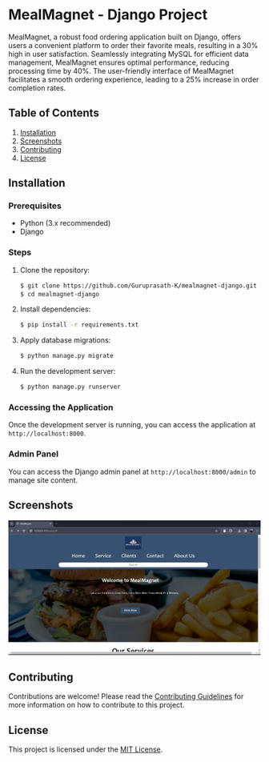 # MealMagnet - Django Project

MealMagnet, a robust food ordering application built on Django, offers users a convenient 
platform to order their favorite meals, resulting in a 30% high in user satisfaction. 
Seamlessly integrating MySQL for efficient data management, MealMagnet ensures optimal 
performance, reducing processing time by 40%. 
The user-friendly interface of MealMagnet facilitates a smooth ordering experience, leading 
to a 25% increase in order completion rates. 

## Table of Contents

1. [Installation](#installation)
2. [Screenshots](#screenshots)
3. [Contributing](#contributing)
4. [License](#license)

## Installation

### Prerequisites

- Python (3.x recommended)
- Django

### Steps

1. Clone the repository:

    ```bash
    $ git clone https://github.com/Guruprasath-K/mealmagnet-django.git
    $ cd mealmagnet-django
    ```

2. Install dependencies:

    ```bash
    $ pip install -r requirements.txt
    ```

3. Apply database migrations:

    ```bash
    $ python manage.py migrate
    ```

4. Run the development server:

    ```bash
    $ python manage.py runserver
    ```

### Accessing the Application

Once the development server is running, you can access the application at `http://localhost:8000`.

### Admin Panel

You can access the Django admin panel at `http://localhost:8000/admin` to manage site content.

## Screenshots

<img src="img/Screenshot 2024-02-16 172815.png">

## Contributing

Contributions are welcome! Please read the [Contributing Guidelines](CONTRIBUTING.md) for more information on how to contribute to this project.

## License

This project is licensed under the [MIT License](LICENSE).
